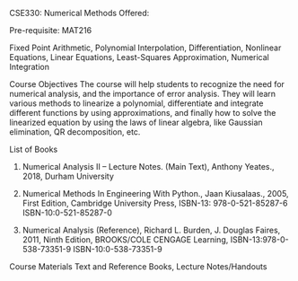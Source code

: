 CSE330: Numerical Methods
Offered:

Pre-requisite: MAT216

Fixed Point Arithmetic, Polynomial Interpolation, Differentiation, Nonlinear Equations, Linear Equations, Least-Squares Approximation, Numerical Integration

Course Objectives
The course will help students to recognize the need for numerical analysis, and the importance of error analysis. They will learn various methods to linearize a polynomial, differentiate and integrate different functions by using approximations, and finally how to solve the linearized equation by using the laws of linear algebra, like Gaussian elimination, QR decomposition, etc.

List of Books
1. Numerical Analysis II – Lecture Notes. (Main Text), Anthony Yeates., 2018, Durham University

2. Numerical Methods In Engineering With Python., Jaan Kiusalaas., 2005, First Edition, Cambridge University Press, ISBN-13: 978-0-521-85287-6 ISBN-10:0-521-85287-0

3. Numerical Analysis (Reference), Richard L. Burden, J. Douglas Faires, 2011, Ninth Edition, BROOKS/COLE CENGAGE Learning, ISBN-13:978-0-538-73351-9 ISBN-10:0-538-73351-9

Course Materials
Text and Reference Books, Lecture Notes/Handouts
